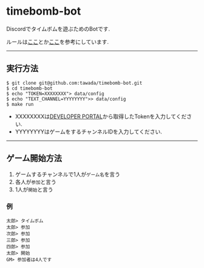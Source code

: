 # timebomb-bot

Discordでタイムボムを遊ぶためのBotです.



ルールは[ここ](
http://sgrk.blog53.fc2.com/blog-entry-2905.html)とか[ここ](
https://intokubodoge.com/timebomb)を参考にしています.

---
## 実行方法
    $ git clone git@github.com:tawada/timebomb-bot.git
    $ cd timebomb-bot
    $ echo "TOKEN=XXXXXXXX"> data/config
    $ echo "TEXT_CHANNEL=YYYYYYYY">> data/config
    $ make run

 * XXXXXXXXは[DEVELOPER PORTAL](https://discordapp.com/developers/applications/)から取得したTokenを入力してください.
 * YYYYYYYYはゲームをするチャンネルIDを入力してください.

---
## ゲーム開始方法
1. ゲームするチャンネルで1人が`ゲーム名`を言う
1. 各人が`参加`と言う
1. 1人が`開始`と言う

### 例
    太郎> タイムボム
    太郎> 参加
    次郎> 参加
    三郎> 参加
    四郎> 参加
    太郎> 開始
    GM> 参加者は4人です
